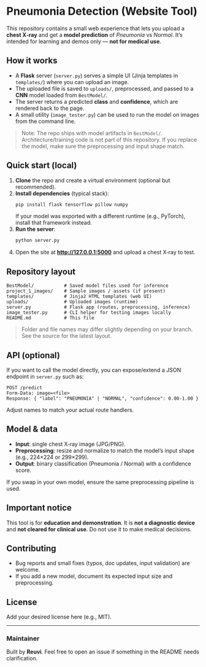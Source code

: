 # Pneumonia Detection (Website Tool)

This repository contains a small web experience that lets you upload a **chest X‑ray** and get a **model prediction** of *Pneumonia* vs *Normal*. It’s intended for learning and demos only — **not for medical use**.

## How it works
- A **Flask** server (`server.py`) serves a simple UI (Jinja templates in `templates/`) where you can upload an image.
- The uploaded file is saved to `uploads/`, preprocessed, and passed to a **CNN** model loaded from `BestModel/`.
- The server returns a predicted **class** and **confidence**, which are rendered back to the page.
- A small utility (`image_tester.py`) can be used to run the model on images from the command line.

> Note: The repo ships with model artifacts in `BestModel/`. Architecture/training code is not part of this repository. If you replace the model, make sure the preprocessing and input shape match.

## Quick start (local)
1. **Clone** the repo and create a virtual environment (optional but recommended).
2. **Install dependencies** (typical stack):
   ```bash
   pip install flask tensorflow pillow numpy
   ```
   If your model was exported with a different runtime (e.g., PyTorch), install that framework instead.
3. **Run the server**:
   ```bash
   python server.py
   ```
4. Open the site at **http://127.0.0.1:5000** and upload a chest X‑ray to test.

## Repository layout
```
BestModel/           # Saved model files used for inference
project_1_images/    # Sample images / assets (if present)
templates/           # Jinja2 HTML templates (web UI)
uploads/             # Uploaded images (runtime)
server.py            # Flask app (routes, preprocessing, inference)
image_tester.py      # CLI helper for testing images locally
README.md            # This file
```
> Folder and file names may differ slightly depending on your branch. See the source for the latest layout.

## API (optional)
If you want to call the model directly, you can expose/extend a JSON endpoint in `server.py` such as:
```
POST /predict
Form-Data: image=<file>
Response: { "label": "PNEUMONIA" | "NORMAL", "confidence": 0.00-1.00 }
```
Adjust names to match your actual route handlers.

## Model & data
- **Input**: single chest X‑ray image (JPG/PNG).
- **Preprocessing**: resize and normalize to match the model’s input shape (e.g., 224×224 or 299×299).
- **Output**: binary classification (Pneumonia / Normal) with a confidence score.

If you swap in your own model, ensure the same preprocessing pipeline is used.

## Important notice
This tool is for **education and demonstration**. It is **not a diagnostic device** and **not cleared for clinical use**. Do not use it to make medical decisions.

## Contributing
- Bug reports and small fixes (typos, doc updates, input validation) are welcome.
- If you add a new model, document its expected input size and preprocessing.

## License
Add your desired license here (e.g., MIT).

---

### Maintainer
Built by **Reuvi**. Feel free to open an issue if something in the README needs clarification.

